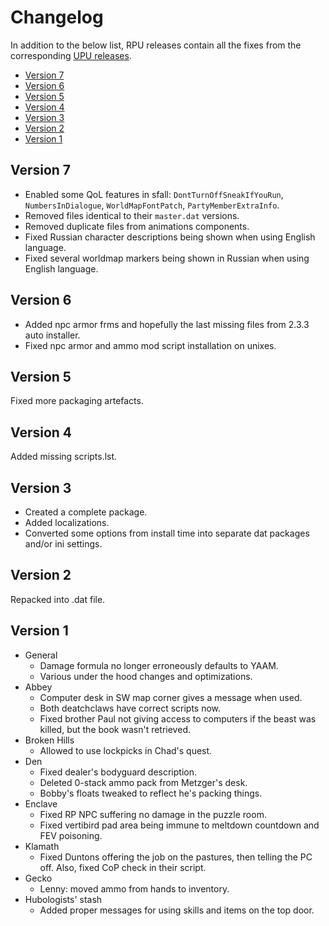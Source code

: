 # Changelog

In addition to the below list, RPU releases contain all the fixes from the corresponding [UPU releases](https://github.com/BGforgeNet/Fallout2_Unofficial_Patch/blob/master/docs/changelog.md).

- [Version 7](#version-7)
- [Version 6](#version-6)
- [Version 5](#version-5)
- [Version 4](#version-4)
- [Version 3](#version-3)
- [Version 2](#version-2)
- [Version 1](#version-1)

## Version 7
- Enabled some QoL features in sfall: `DontTurnOffSneakIfYouRun`, `NumbersInDialogue`, `WorldMapFontPatch`, `PartyMemberExtraInfo`.
- Removed files identical to their `master.dat` versions.
- Removed duplicate files from animations components.
- Fixed Russian character descriptions being shown when using English language.
- Fixed several worldmap markers being shown in Russian when using English language.

## Version 6

- Added npc armor frms and hopefully the last missing files from 2.3.3 auto installer.
- Fixed npc armor and ammo mod script installation on unixes.

## Version 5

Fixed more packaging artefacts.

## Version 4

Added missing scripts.lst.

## Version 3

- Created a complete package.
- Added localizations.
- Converted some options from install time into separate dat packages and/or ini settings.

## Version 2

Repacked into .dat file.

## Version 1

- General
    - Damage formula no longer erroneously defaults to YAAM.
    - Various under the hood changes and optimizations.
- Abbey
    - Computer desk in SW map corner gives a message when used.
    - Both deatchclaws have correct scripts now.
    - Fixed brother Paul not giving access to computers if the beast was killed, but the book wasn't retrieved.
- Broken Hills
    - Allowed to use lockpicks in Chad's quest.
- Den
    - Fixed dealer's bodyguard description.
    - Deleted 0-stack ammo pack from Metzger's desk.
    - Bobby's floats tweaked to reflect he's packing things.
- Enclave
    - Fixed RP NPC suffering no damage in the puzzle room.
    - Fixed vertibird pad area being immune to meltdown countdown and FEV poisoning.
- Klamath
    - Fixed Duntons offering the job on the pastures, then telling the PC off. Also, fixed CoP check in their script.
- Gecko
    - Lenny: moved ammo from hands to inventory.
- Hubologists' stash
    - Added proper messages for using skills and items on the top door.
